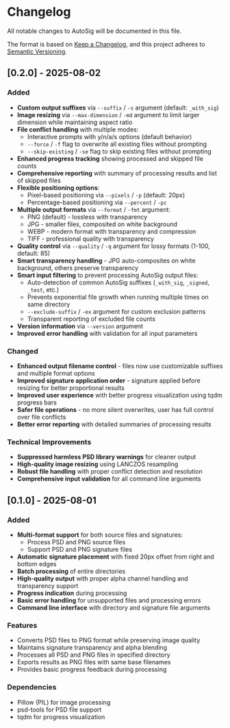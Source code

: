 # Changelog

All notable changes to AutoSig will be documented in this file.

The format is based on [Keep a Changelog](https://keepachangelog.com/en/1.0.0/),
and this project adheres to [Semantic Versioning](https://semver.org/spec/v2.0.0.html).

## [0.2.0] - 2025-08-02

### Added
- **Custom output suffixes** via `--suffix` / `-s` argument (default: `_with_sig`)
- **Image resizing** via `--max-dimension` / `-md` argument to limit larger dimension while maintaining aspect ratio
- **File conflict handling** with multiple modes:
  - Interactive prompts with y/n/a/s options (default behavior)
  - `--force` / `-f` flag to overwrite all existing files without prompting
  - `--skip-existing` / `-se` flag to skip existing files without prompting
- **Enhanced progress tracking** showing processed and skipped file counts
- **Comprehensive reporting** with summary of processing results and list of skipped files
- **Flexible positioning options**:
  - Pixel-based positioning via `--pixels` / `-p` (default: 20px)
  - Percentage-based positioning via `--percent` / `-pc` 
- **Multiple output formats** via `--format` / `-fmt` argument:
  - PNG (default) - lossless with transparency
  - JPG - smaller files, composited on white background
  - WEBP - modern format with transparency and compression
  - TIFF - professional quality with transparency
- **Quality control** via `--quality` / `-q` argument for lossy formats (1-100, default: 85)
- **Smart transparency handling** - JPG auto-composites on white background, others preserve transparency
- **Smart input filtering** to prevent processing AutoSig output files:
  - Auto-detection of common AutoSig suffixes (`_with_sig`, `_signed`, `_test`, etc.)
  - Prevents exponential file growth when running multiple times on same directory
  - `--exclude-suffix` / `-ex` argument for custom exclusion patterns
  - Transparent reporting of excluded file counts
- **Version information** via `--version` argument
- **Improved error handling** with validation for all input parameters

### Changed
- **Enhanced output filename control** - files now use customizable suffixes and multiple format options
- **Improved signature application order** - signature applied before resizing for better proportional results
- **Improved user experience** with better progress visualization using tqdm progress bars
- **Safer file operations** - no more silent overwrites, user has full control over file conflicts
- **Better error reporting** with detailed summaries of processing results

### Technical Improvements
- **Suppressed harmless PSD library warnings** for cleaner output
- **High-quality image resizing** using LANCZOS resampling
- **Robust file handling** with proper conflict detection and resolution
- **Comprehensive input validation** for all command line arguments

## [0.1.0] - 2025-08-01

### Added
- **Multi-format support** for both source files and signatures:
  - Process PSD and PNG source files
  - Support PSD and PNG signature files
- **Automatic signature placement** with fixed 20px offset from right and bottom edges
- **Batch processing** of entire directories
- **High-quality output** with proper alpha channel handling and transparency support
- **Progress indication** during processing
- **Basic error handling** for unsupported files and processing errors
- **Command line interface** with directory and signature file arguments

### Features
- Converts PSD files to PNG format while preserving image quality
- Maintains signature transparency and alpha blending
- Processes all PSD and PNG files in specified directory
- Exports results as PNG files with same base filenames
- Provides basic progress feedback during processing

### Dependencies
- Pillow (PIL) for image processing
- psd-tools for PSD file support
- tqdm for progress visualization
